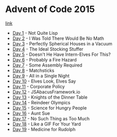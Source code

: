 # Advent of Code 2015

[link](https://adventofcode.com/2015)

- [Day 1](./01/README-01.md) - Not Quite Lisp
- [Day 2](./02/README-02.md) - I Was Told There Would Be No Math
- [Day 3](./03/README-03.md) - Perfectly Spherical Houses in a Vacuum
- [Day 4](./04/README-04.md) - The Ideal Stocking Stuffer
- [Day 5](./05/README-05.md) - Doesn't He Have Intern-Elves For This?
- [Day 6](./06/README-06.md) - Probably a Fire Hazard
- [Day 7](./07/README-07.md) - Some Assembly Required
- [Day 8](./08/README-08.md) - Matchsticks
- [Day 9](./09/README-09.md) - All in a Single Night
- [Day 10](./10/README-10.md) - Elves Look, Elves Say
- [Day 11](./11/README-11.md) - Corporate Policy
- [Day 12](./12/README-12.md) - JSAbacusFramework.io
- [Day 13](./13/README-13.md) - Knights of the Dinner Table
- [Day 14](./14/README-14.md) - Reindeer Olympics
- [Day 15](./15/README-15.md) - Science for Hungry People
- [Day 16](./16/README-16.md) - Aunt Sue
- [Day 17](./17/README-17.md) - No Such Thing as Too Much
- [Day 18](./18/README-18.md) - Like a GIF For Your Yard
- [Day 19](./19/README-19.md) - Medicine for Rudolph
